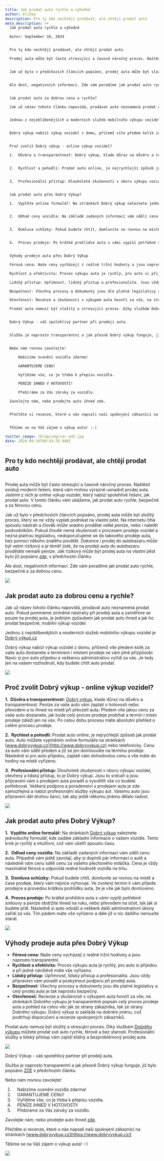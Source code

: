 ```yaml
---
title: Jak prodat auto rychle a výhodně
author: Eliška
description: Pro ty kdo nechtějí prodávat, ale chtějí prodat auto
meta_description: >+
  Jak prodat auto rychle a výhodně

  Autor: September 16, 2024


  Pro ty kdo nechtějí prodávat, ale chtějí prodat auto

  Prodej auta může být často stresující a časově náročný proces. Naštěstí existují moderní řešení, která vám mohou výrazně usnadnit prodej auta. Jedním z nich je online výkup vozidel, který nabízí spolehlivé řešení, jak prodat auto. V tomto článku vám ukážeme, jak prodat auto rychle, bezpečně a za férovou cenu.


  Jak už bylo v předchozích článcích popsáno, prodej auta může být složitý proces, který se ne vždy vyplatí podnikat na vlastní pěst. Na internetu číhá spoustu nástrah a člověk může snadno prodělat velké peníze, nebo i naletět podvodníkům. Pokud člověk nemá zkušenosti s procesem prodeje vozidel a nezná platnou legislativu, nedoporučujeme se do takového prodeje auta, bez pomoci někoho znalého pouštět. Dokonce i prodej do autobazaru může být velmi rizikový a je téměř jisté, že na prodeji auta do autobazaru proděláte nemalé peníze. Jak rizikový může být prodej auta na vlastní pěst bylo již popsáno zde, v předchozím článku. 


  Ale dost, negativních informací. Zde vám poradíme jak prodat auto rychle, bezpečně a za dobrou cenu.


  Jak prodat auto za dobrou cenu a rychle?

  Jak už název tohoto článku napovídá, prodávat auto neznamená prodat auto. Pokud pomineme zmíněné nástrahy při prodeji auta a zaměříme se pouze na prodej auta, je jediným způsobem jak prodat auto ihned a jak ho prodat bezpečně, mobilní výkup vozidel. 


  Jednou z nejoblíbenějších a moderních služeb mobilního výkupu vozidel je Dobrý výkup.cz  


  Dobrý výkup nabízí výkup vozidel z domu, přičemž víte předem kolik za vaše auto dostanete a termínem i místem prodeje se vám plně přizpůsobí. Navíc si pro auto přijedou a veškerou administrativu vyřídí za vás. Je tedy jen na vašem rozhodnutí, kdy budete chtít auto prodat. 


  Proč zvolit Dobrý výkup - online výkup vozidel?

  1.  Důvěra a transparentnost: Dobrý výkup, klade důraz na důvěru a transparentnost. Peníze za vaše auto vám zaplatí v hotovosti nebo převodem a to ihned na místě při převzetí auta. Předem víte jakou cenu za vaše auto dostanete, jak bude celý proces prodeje probíhat a termín i místo prodeje záleží jen na vás. Po celou dobu procesu máte absolutní přehled o celém procesu prodeje.


  2.  Rychlost a pohodlí: Prodat auto online, je nejrychlejší způsob jak prodat auto. Auto můžete vyplněním online formuláře na stránkách www.dobryvykup.cz nebo telefonicky. Cenu za auto vám sdělí předem a již se jen domlouváte na termínu prodeje. Následně si pro auto přijedou, zaplatí vám dohodnutou cenu a vše máte do hodiny na místě vyřízeno.


  3.  Profesionální přístup: Dlouholeté zkušenosti v oboru výkupu vozidel, otevřený a lidský přístup, to je Dobrý výkup. Jsou to srdcaři a jsou připraveni vám s prodejem auta poradit a vysvětlit vše co budete potřebovat. Veškerá podpora a poradenství s prodejem auta je zde samozřejmá a nabízí profesionální služby výkupu aut. Vašemu auto jsou připraveni dát druhou šanci, tak aby ještě někomu jinému dělalo radost. 


  Jak prodat auto přes Dobrý Výkup?

  1.  Vyplňte online formulář: Na stránkách Dobrý výkup naleznete jednoduchý formulář, kde zadáte základní informace o vašem vozidle. Tento krok je rychlý a intuitivní, což vám ušetří spoustu času.


  2.  Odhad ceny vozidla: Na základě zadaných informací vám sdělí cenu auta. Případně vám ještě zavolají, aby si doplnili pár informací o autě a následně vám cenu sdělí cenu za vašeho plechového miláčka. Cena je vždy maximálně férová a odpovídá reálné hodnotě vozidla na trhu.


  3.  Domluva schůzky: Pokud budete chtít, domluvíte se rovnou na místě a čase prodeje, který vám nejvíce vyhovuje. Ve zvolený termín k vám přijede prodejce a provedou krátkou prohlídku auta, že je vše jak bylo domluveno.


  4.  Proces prodeje: Po krátké prohlídce auta s vámi vypíší potřebné smlouvy a peníze obdržíte ihned na ruku, nebo převodem na účet, tak jak si budete přát. Následně si auto odváží a veškeré další administrativní úkony zařídí za vás. Tím pádem máte vše vyřízeno a dále již o nic dalšího nemusíte starat.


  Výhody prodeje auta přes Dobrý Výkup

  Férová cena: Naše ceny vycházejí z reálné tržní hodnoty a jsou naprosto transparentní.

  Rychlost a efektivita: Proces výkupu auta je rychlý, pro auto si přijedou a při jedné návštěvě máte vše vyřízeno.

  Lidský přístup: Upřímnost, lidský přístup a profesionalita. Jsou vždy připraveni vám poradit a poskytnout podporu pri prodeji auta.

  Bezpečnost: Všechny procesy a dokumenty jsou dle platné legislativy a celý prodej auta je tak naprosto bezpečný.

  Otevřenost: Recenze a zkušenosti s výkupem auta hovoří za vše, na stránkách Dobrého výkupu je transparentně popsán celý proces prodeje auta a pohled na celou věc jak ze strany zákazníka, tak ze strany Dobrého výkupu. Dobrý výkup si zakládá na dobrém jménu, což podtrhují doporučení a recenze spokojených zákazníků.

  Prodat auto nemusí být složitý a stresující proces. Díky službám Dobrý výkup můžete prodat své auto rychle, férově a bez starostí. Profesionální služby a lidský přístup vám zajistí klidný a bezproblémový prodej auta.


  Dobrý Výkup - váš spolehlivý partner při prodeji auta.


  Služba je naprosto transparentní a jak přesně Dobrý výkup funguje, již bylo popsáno ZDE v předchozím článku.  


  Nebo nám rovnou zavolejte!

      Nabízíme ocenění vozidla zdarma!

      GARANTUJEME CENU!

      Vyřídíme vše, co je třeba k přepisu vozidla.

      PENÍZE IHNED V HOTOVOSTI!

      Přebíráme za Vás záruky za vozidlo.

  Zavolejte nám, nebo prodejte auto ihned zde.


  Přečtěte si recenze, které o nás napsali naši spokojení zákazníci na stránkách www.dobryvykup.cz


  Těšíme se na Váš zájem o výkup auta! :-)

twitter_image: /blog/img/car-ad3.jpg
date: 2024-09-16T09:43:29.940Z
---
```

## Pro ty kdo nechtějí prodávat, ale chtějí prodat auto

![]()

Prodej auta může být často stresující a časově náročný proces. Naštěstí existují moderní řešení, která vám mohou výrazně usnadnit prodej auta. Jedním z nich je online výkup vozidel, který nabízí spolehlivé řešení, jak prodat auto. V tomto článku vám ukážeme, jak prodat auto rychle, bezpečně a za férovou cenu.

Jak už bylo v předchozích článcích popsáno, prodej auta může být složitý proces, který se ne vždy vyplatí podnikat na vlastní pěst. Na internetu číhá spoustu nástrah a člověk může snadno prodělat velké peníze, nebo i naletět podvodníkům. Pokud člověk nemá zkušenosti s procesem prodeje vozidel a nezná platnou legislativu, nedoporučujeme se do takového prodeje auta, bez pomoci někoho znalého pouštět. Dokonce i prodej do autobazaru může být velmi rizikový a je téměř jisté, že na prodeji auta do autobazaru proděláte nemalé peníze. Jak rizikový může být prodej auta na vlastní pěst bylo již popsáno [zde](https://www.dobryvykup.cz/blog/2021/08/pozor-na-rizika-p%C5%99i-prodeji-vozu-na-inzer%C3%A1t), v předchozím článku. 

Ale dost, negativních informací. Zde vám poradíme jak prodat auto rychle, bezpečně a za dobrou cenu.

![](/blog/img/credible-pay-car-.jpg)

## Jak prodat auto za dobrou cenu a rychle?

Jak už název tohoto článku napovídá, prodávat auto neznamená prodat auto. Pokud pomineme zmíněné nástrahy při prodeji auta a zaměříme se pouze na prodej auta, je jediným způsobem jak prodat auto ihned a jak ho prodat bezpečně, mobilní výkup vozidel. 

Jednou z nejoblíbenějších a moderních služeb mobilního výkupu vozidel je [Dobrý výkup.cz](http://dobryvykup.cz)  

Dobrý výkup nabízí výkup vozidel z domu, přičemž víte předem kolik za vaše auto dostanete a termínem i místem prodeje se vám plně přizpůsobí. Navíc si pro auto přijedou a veškerou administrativu vyřídí za vás. Je tedy jen na vašem rozhodnutí, kdy budete chtít auto prodat. 

![](/blog/img/interiér3.jpg)

## **Proč zvolit Dobrý výkup - online výkup vozidel?**

**1.  Důvěra a transparentnost:** [Dobrý výkup](https://www.dobryvykup.cz/), klade důraz na důvěru a transparentnost. Peníze za vaše auto vám zaplatí v hotovosti nebo převodem a to ihned na místě při převzetí auta. Předem víte jakou cenu za vaše auto dostanete, jak bude celý proces prodeje probíhat a termín i místo prodeje záleží jen na vás. Po celou dobu procesu máte absolutní přehled o celém procesu prodeje.

**2.  Rychlost a pohodlí:** Prodat auto online, je nejrychlejší způsob jak prodat auto. Auto můžete vyplněním online formuláře na stránkách [www.dobryvykup.cz](http://www.dobryvykup.cz) nebo telefonicky. Cenu za auto vám sdělí předem a již se jen domlouváte na termínu prodeje. Následně si pro auto přijedou, zaplatí vám dohodnutou cenu a vše máte do hodiny na místě vyřízeno.

**3.  Profesionální přístup:** Dlouholeté zkušenosti v oboru výkupu vozidel, otevřený a lidský přístup, to je Dobrý výkup. Jsou to srdcaři a jsou připraveni vám s prodejem auta poradit a vysvětlit vše co budete potřebovat. Veškerá podpora a poradenství s prodejem auta je zde samozřejmá a nabízí profesionální služby výkupu aut. Vašemu auto jsou připraveni dát druhou šanci, tak aby ještě někomu jinému dělalo radost. 

![](/blog/img/info-icon.png)

## Jak prodat auto přes Dobrý Výkup?

**1.  Vyplňte online formulář:** Na stránkách [Dobrý výkup](https://www.dobryvykup.cz/) naleznete jednoduchý formulář, kde zadáte základní informace o vašem vozidle. Tento krok je rychlý a intuitivní, což vám ušetří spoustu času.

**2.  Odhad ceny vozidla:** Na základě zadaných informací vám sdělí cenu auta. Případně vám ještě zavolají, aby si doplnili pár informací o autě a následně vám cenu sdělí cenu za vašeho plechového miláčka. Cena je vždy maximálně férová a odpovídá reálné hodnotě vozidla na trhu.

**3.  Domluva schůzky:** Pokud budete chtít, domluvíte se rovnou na místě a čase prodeje, který vám nejvíce vyhovuje. Ve zvolený termín k vám přijede prodejce a provedou krátkou prohlídku auta, že je vše jak bylo domluveno.

**4.  Proces prodeje:** Po krátké prohlídce auta s vámi vypíší potřebné smlouvy a peníze obdržíte ihned na ruku, nebo převodem na účet, tak jak si budete přát. Následně si auto odváží a veškeré další administrativní úkony zařídí za vás. Tím pádem máte vše vyřízeno a dále již o nic dalšího nemusíte starat.

![](/blog/img/sell-5301472_1920.jpg)

## Výhody prodeje auta přes Dobrý Výkup

* **Férová cena:** Naše ceny vycházejí z reálné tržní hodnoty a jsou naprosto transparentní.
* **Rychlost a efektivita:** Proces výkupu auta je rychlý, pro auto si přijedou a při jedné návštěvě máte vše vyřízeno.
* **Lidský přístup:** Upřímnost, lidský přístup a profesionalita. Jsou vždy připraveni vám poradit a poskytnout podporu při prodeji auta.
* **Bezpečnost:** Všechny procesy a dokumenty jsou dle platné legislativy a celý prodej auta je tak naprosto bezpečný.
* **Otevřenost:** Recenze a zkušenosti s výkupem auta hovoří za vše, na stránkách Dobrého výkupu je transparentně popsán celý proces prodeje auta a pohled na celou věc jak ze strany zákazníka, tak ze strany Dobrého výkupu. Dobrý výkup si zakládá na dobrém jménu, což podtrhují doporučení a recenze spokojených zákazníků.

Prodat auto nemusí být složitý a stresující proces. Díky službám [Dobrého výkupu](https://www.dobryvykup.cz/) můžete prodat své auto rychle, férově a bez starostí. Profesionální služby a lidský přístup vám zajistí klidný a bezproblémový prodej auta.

![](/blog/img/obrázek1.jpg)

Dobrý Výkup - váš spolehlivý partner při prodeji auta.

Služba je naprosto transparentní a jak přesně Dobrý výkup funguje, již bylo popsáno [ZDE](https://www.dobryvykup.cz/blog/2021/09/jak-prob%C3%ADh%C3%A1-samotn%C3%BD-v%C3%BDkup-aut-s-dobr%C3%BDm-v%C3%BDkupem) v předchozím článku.  

Nebo nám rovnou zavolejte!

1.     Nabízíme ocenění vozidla zdarma!
2.     GARANTUJEME CENU!
3.     Vyřídíme vše, co je třeba k přepisu vozidla.
4.     PENÍZE IHNED V HOTOVOSTI!
5.     Přebíráme za Vás záruky za vozidlo.

Zavolejte nám, nebo prodejte auto ihned [zde](https://www.dobryvykup.cz/#bottom).

Přečtěte si recenze, které o nás napsali naši spokojení zákazníci na stránkách [www.dobryvykup.cz](https://www.dobryvykup.cz/)

Těšíme se na Váš zájem o výkup auta! :-)

![](https://lh7-rt.googleusercontent.com/docsz/AD_4nXfsCaV855faJBnyub6LBebju8H2AkH43o2bPTNQNDiyV5WIWQRSaCFXEmfxR6k0DsZ1tCrp18Kiy_y8IKAm9ZVvU8gqrH4VcsulBc5BPiGGcfTX-QEYSv-LM9Yx38OUHGVS9s8rietskm0b0XHrv-wHy8w?key=CTtjTztM_zXrFBim7Tw3AA)

<!--EndFragment-->